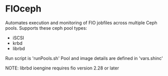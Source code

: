 # FIOceph

Automates execution and monitoring of FIO jobfiles across multiple Ceph pools.
Supports these ceph pool types:
  * iSCSI
  * krbd
  * librbd
  
Run script is 'runPools.sh'
Pool and image details are defined in 'vars.shinc'

NOTE: librbd ioengine requires fio version 2.28 or later
